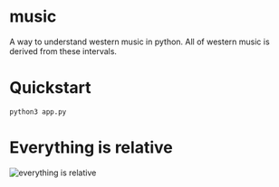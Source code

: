 # music

A way to understand western music in python. All of western music is derived from these intervals.

# Quickstart
`python3 app.py`

# Everything is relative
![everything is relative](https://cdn.mos.cms.futurecdn.net/JrCXQTRKFnDzowJPVVUMPj-1024-80.jpg)
